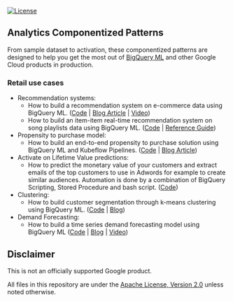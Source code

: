 [![License](https://img.shields.io/badge/License-Apache%202.0-blue.svg)](LICENSE)

## Analytics Componentized Patterns

From sample dataset to activation, these componentized patterns are designed to help you get the most out of [BigQuery ML](https://cloud.google.com/bigquery-ml/docs) and other Google Cloud products in production.

### Retail use cases
* Recommendation systems:
  * How to build a recommendation system on e-commerce data using BigQuery ML. ([Code][recomm_code] | [Blog Article][recomm_blog] | [Video](recomm_video))
  * How to build an item-item real-time recommendation system on song playlists data using BigQuery ML. ([Code][bqml_scann_code] | [Reference Guide][bqml_scann_guide])
* Propensity to purchase model:
  * How to build an end-to-end propensity to purchase solution using BigQuery ML and Kubeflow Pipelines. ([Code][propen_code] | [Blog Article][propen_blog])
* Activate on Lifetime Value predictions: 
  * How to predict the monetary value of your customers and extract emails of the top customers to use in Adwords for example to create similar audiences. Automation is done by a combination of BigQuery Scripting, Stored Procedure and bash script. ([Code][ltv_code])
* Clustering:
  * How to build customer segmentation through k-means clustering using BigQuery ML. ([Code][clustering_code] | [Blog](clustering_blog))
* Demand Forecasting:
  * How to build a time series demand forecasting model using BigQuery ML ([Code][demandforecasting_code] | [Blog](demandforecasting_blog) | [Video](demandforecasting_video))

[recomm_code]: retail/recommendation-system/bqml
[recomm_blog]: https://medium.com/google-cloud/how-to-build-a-recommendation-system-on-e-commerce-data-using-bigquery-ml-df9af2b8c110
[recomm_video]: https://youtube.com/watch?v=sEx8RwvT_-8
[bqml_scann_code]: retail/recommendation-system/bqml-scann
[bqml_scann_guide]: https://cloud.google.com/solutions/real-time-item-matching
[propen_code]: retail/propensity-model/bqml
[propen_blog]: https://medium.com/google-cloud/how-to-build-an-end-to-end-propensity-to-purchase-solution-using-bigquery-ml-and-kubeflow-pipelines-cd4161f734d9
[ltv_code]: retail/ltv/bqml
[clustering_code]: retail/clustering/bqml
[clustering_blog]: https://towardsdatascience.com/how-to-build-audience-clusters-with-website-data-using-bigquery-ml-6b604c6a084c
[demandforecasting_code]: retail/time-series/bqml-demand-forecasting
[demandforecasting_blog]: https://cloud.google.com/blog/topics/developers-practitioners/how-build-demand-forecasting-models-bigquery-ml
[demandforecasting_video]: https://www.youtube.com/watch?v=dwOt68CevYA

## Disclaimer
This is not an officially supported Google product.

All files in this repository are under the [Apache License, Version 2.0](LICENSE.txt) unless noted otherwise.

